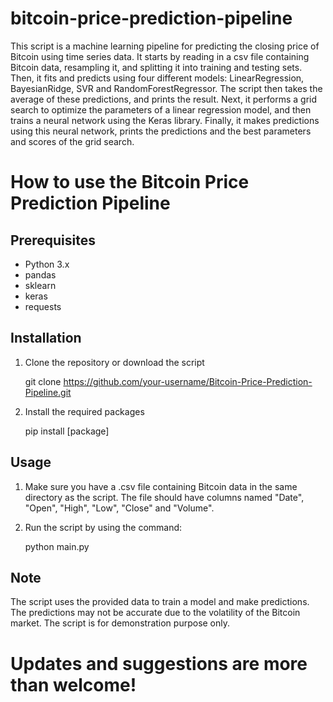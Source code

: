 # bitcoin-price-prediction-pipeline
 
This script is a machine learning pipeline for predicting the closing price of Bitcoin using time series data. 
It starts by reading in a csv file containing Bitcoin data, resampling it, and splitting it into training and testing sets. 
Then, it fits and predicts using four different models: LinearRegression, BayesianRidge, SVR and RandomForestRegressor. The script then takes the average of these predictions, and prints the result. 
Next, it performs a grid search to optimize the parameters of a linear regression model, and then trains a neural network using the Keras library. 
Finally, it makes predictions using this neural network, prints the predictions and the best parameters and scores of the grid search.

# How to use the Bitcoin Price Prediction Pipeline

## Prerequisites

* Python 3.x
* pandas
* sklearn
* keras
* requests

## Installation

1. Clone the repository or download the script

    git clone https://github.com/your-username/Bitcoin-Price-Prediction-Pipeline.git


2. Install the required packages

    pip install [package]


## Usage

1. Make sure you have a .csv file containing Bitcoin data in the same directory as the script. 
The file should have columns named "Date", "Open", "High", "Low", "Close" and "Volume".

2. Run the script by using the command:

    python main.py


## Note

The script uses the provided data to train a model and make predictions. 
The predictions may not be accurate due to the volatility of the Bitcoin market. 
The script is for demonstration purpose only.

# Updates and suggestions are more than welcome!